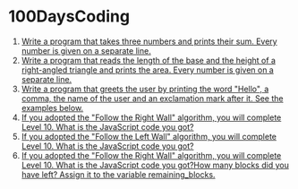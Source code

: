 # 100DaysCoding
1. [Write a program that takes three numbers and prints their sum. Every number is given on a separate line.](Day001.md)
2. [Write a program that reads the length of the base and the height of a right-angled triangle and prints the area. Every number is given on a separate line.](Day002.md)
3. [Write a program that greets the user by printing the word "Hello", a comma, the name of the user and an exclamation mark after it. See the examples below.](Day003.md)
4. [If you adopted the "Follow the Right Wall" algorithm, you will complete Level 10. 
What is the JavaScript code you got? ](Day004.md)
4. [If you adopted the "Follow the Left Wall" algorithm, you will complete Level 10. 
What is the JavaScript code you got?](Day005.md)
5. [If you adopted the "Follow the Right Wall" algorithm, you will complete Level 10. 
What is the JavaScript code you got?How many blocks did you have left? 
Assign it to the variable remaining_blocks.](Day006.md)
 

